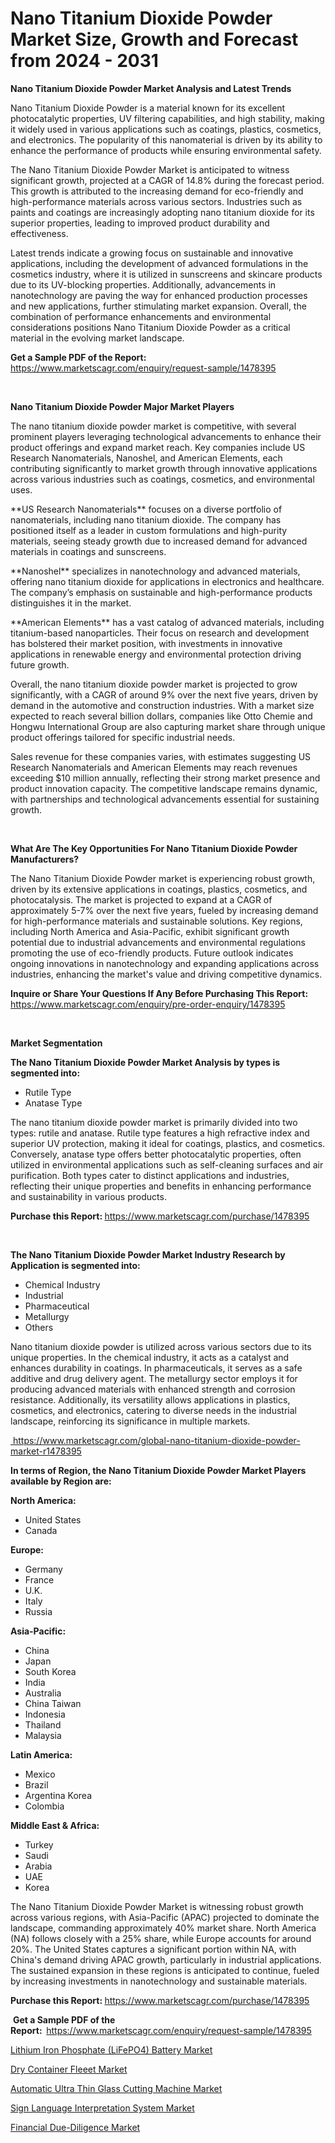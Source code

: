 <p><h1>Nano Titanium Dioxide Powder Market Size, Growth and Forecast from 2024 - 2031</h1></p><p><strong>Nano Titanium Dioxide Powder Market Analysis and Latest Trends</strong></p>
<p><p>Nano Titanium Dioxide Powder is a material known for its excellent photocatalytic properties, UV filtering capabilities, and high stability, making it widely used in various applications such as coatings, plastics, cosmetics, and electronics. The popularity of this nanomaterial is driven by its ability to enhance the performance of products while ensuring environmental safety.</p><p>The Nano Titanium Dioxide Powder Market is anticipated to witness significant growth, projected at a CAGR of 14.8% during the forecast period. This growth is attributed to the increasing demand for eco-friendly and high-performance materials across various sectors. Industries such as paints and coatings are increasingly adopting nano titanium dioxide for its superior properties, leading to improved product durability and effectiveness.</p><p>Latest trends indicate a growing focus on sustainable and innovative applications, including the development of advanced formulations in the cosmetics industry, where it is utilized in sunscreens and skincare products due to its UV-blocking properties. Additionally, advancements in nanotechnology are paving the way for enhanced production processes and new applications, further stimulating market expansion. Overall, the combination of performance enhancements and environmental considerations positions Nano Titanium Dioxide Powder as a critical material in the evolving market landscape.</p></p>
<p><strong>Get a Sample PDF of the Report:&nbsp;</strong> <a href="https://www.marketscagr.com/enquiry/request-sample/1478395?utm_campaign=1869&utm_medium=2&utm_source=Github&utm_content=ia&utm_term=09122024&utm_id=nano-titanium-dioxide-powder">https://www.marketscagr.com/enquiry/request-sample/1478395</a></p>
<p>&nbsp;</p>
<p><strong>Nano Titanium Dioxide Powder Major Market Players</strong></p>
<p><p>The nano titanium dioxide powder market is competitive, with several prominent players leveraging technological advancements to enhance their product offerings and expand market reach. Key companies include US Research Nanomaterials, Nanoshel, and American Elements, each contributing significantly to market growth through innovative applications across various industries such as coatings, cosmetics, and environmental uses.</p><p>**US Research Nanomaterials** focuses on a diverse portfolio of nanomaterials, including nano titanium dioxide. The company has positioned itself as a leader in custom formulations and high-purity materials, seeing steady growth due to increased demand for advanced materials in coatings and sunscreens. </p><p>**Nanoshel** specializes in nanotechnology and advanced materials, offering nano titanium dioxide for applications in electronics and healthcare. The company’s emphasis on sustainable and high-performance products distinguishes it in the market. </p><p>**American Elements** has a vast catalog of advanced materials, including titanium-based nanoparticles. Their focus on research and development has bolstered their market position, with investments in innovative applications in renewable energy and environmental protection driving future growth.</p><p>Overall, the nano titanium dioxide powder market is projected to grow significantly, with a CAGR of around 9% over the next five years, driven by demand in the automotive and construction industries. With a market size expected to reach several billion dollars, companies like Otto Chemie and Hongwu International Group are also capturing market share through unique product offerings tailored for specific industrial needs.</p><p>Sales revenue for these companies varies, with estimates suggesting US Research Nanomaterials and American Elements may reach revenues exceeding $10 million annually, reflecting their strong market presence and product innovation capacity. The competitive landscape remains dynamic, with partnerships and technological advancements essential for sustaining growth.</p></p>
<p>&nbsp;</p>
<p><strong>What Are The Key Opportunities For Nano Titanium Dioxide Powder Manufacturers?</strong></p>
<p><p>The Nano Titanium Dioxide Powder market is experiencing robust growth, driven by its extensive applications in coatings, plastics, cosmetics, and photocatalysis. The market is projected to expand at a CAGR of approximately 5-7% over the next five years, fueled by increasing demand for high-performance materials and sustainable solutions. Key regions, including North America and Asia-Pacific, exhibit significant growth potential due to industrial advancements and environmental regulations promoting the use of eco-friendly products. Future outlook indicates ongoing innovations in nanotechnology and expanding applications across industries, enhancing the market's value and driving competitive dynamics.</p></p>
<p><strong>Inquire or Share Your Questions If Any Before Purchasing This Report:</strong> <a href="https://www.marketscagr.com/enquiry/pre-order-enquiry/1478395?utm_campaign=1869&utm_medium=2&utm_source=Github&utm_content=ia&utm_term=09122024&utm_id=nano-titanium-dioxide-powder">https://www.marketscagr.com/enquiry/pre-order-enquiry/1478395</a></p>
<p>&nbsp;</p>
<p><strong>Market Segmentation</strong></p>
<p><strong>The Nano Titanium Dioxide Powder Market Analysis by types is segmented into:</strong></p>
<p><ul><li>Rutile Type</li><li>Anatase Type</li></ul></p>
<p><p>The nano titanium dioxide powder market is primarily divided into two types: rutile and anatase. Rutile type features a high refractive index and superior UV protection, making it ideal for coatings, plastics, and cosmetics. Conversely, anatase type offers better photocatalytic properties, often utilized in environmental applications such as self-cleaning surfaces and air purification. Both types cater to distinct applications and industries, reflecting their unique properties and benefits in enhancing performance and sustainability in various products.</p></p>
<p><strong>Purchase this Report:&nbsp;</strong><a href="https://www.marketscagr.com/purchase/1478395?utm_campaign=1869&utm_medium=2&utm_source=Github&utm_content=ia&utm_term=09122024&utm_id=nano-titanium-dioxide-powder">https://www.marketscagr.com/purchase/1478395</a></p>
<p>&nbsp;</p>
<p><strong>The Nano Titanium Dioxide Powder Market Industry Research by Application is segmented into:</strong></p>
<p><ul><li>Chemical Industry</li><li>Industrial</li><li>Pharmaceutical</li><li>Metallurgy</li><li>Others</li></ul></p>
<p><p>Nano titanium dioxide powder is utilized across various sectors due to its unique properties. In the chemical industry, it acts as a catalyst and enhances durability in coatings. In pharmaceuticals, it serves as a safe additive and drug delivery agent. The metallurgy sector employs it for producing advanced materials with enhanced strength and corrosion resistance. Additionally, its versatility allows applications in plastics, cosmetics, and electronics, catering to diverse needs in the industrial landscape, reinforcing its significance in multiple markets.</p></p>
<p><a href="https://www.marketscagr.com/global-nano-titanium-dioxide-powder-market-r1478395?utm_campaign=1869&utm_medium=2&utm_source=Github&utm_content=ia&utm_term=09122024&utm_id=nano-titanium-dioxide-powder">&nbsp;https://www.marketscagr.com/global-nano-titanium-dioxide-powder-market-r1478395</a></p>
<p><strong>In terms of Region, the Nano Titanium Dioxide Powder Market Players available by Region are:</strong></p>
<p>
    <p> <strong> North America: </strong>
        <ul>
            <li>United States</li>
            <li>Canada</li>
        </ul>
        </p> 
    <p> <strong> Europe: </strong>
        <ul>
            <li>Germany</li>
            <li>France</li>
            <li>U.K.</li>
            <li>Italy</li>
            <li>Russia</li>
        </ul>
        </p> 
    <p> <strong> Asia-Pacific: </strong>
        <ul>
            <li>China</li>
            <li>Japan</li>
            <li>South Korea</li>
            <li>India</li>
            <li>Australia</li>
            <li>China Taiwan</li>
            <li>Indonesia</li>
            <li>Thailand</li>
            <li>Malaysia</li>
        </ul>
        </p> 
    <p> <strong> Latin America: </strong>
        <ul>
            <li>Mexico</li>
            <li>Brazil</li>
            <li>Argentina Korea</li>
            <li>Colombia</li>
        </ul>
        </p> 
    <p> <strong> Middle East & Africa: </strong>
        <ul>
            <li>Turkey</li>
            <li>Saudi</li>
            <li>Arabia</li>
            <li>UAE</li>
            <li>Korea</li>
        </ul>
    </p>
    </p>
<p><p>The Nano Titanium Dioxide Powder Market is witnessing robust growth across various regions, with Asia-Pacific (APAC) projected to dominate the landscape, commanding approximately 40% market share. North America (NA) follows closely with a 25% share, while Europe accounts for around 20%. The United States captures a significant portion within NA, with China's demand driving APAC growth, particularly in industrial applications. The sustained expansion in these regions is anticipated to continue, fueled by increasing investments in nanotechnology and sustainable materials.</p></p>
<p><strong>Purchase this Report: </strong><a href="https://www.marketscagr.com/purchase/1478395?utm_campaign=1869&utm_medium=2&utm_source=Github&utm_content=ia&utm_term=09122024&utm_id=nano-titanium-dioxide-powder">https://www.marketscagr.com/purchase/1478395</a></p>
<p>&nbsp;<strong>Get a Sample PDF of the Report:&nbsp;&nbsp;</strong><a href="https://www.marketscagr.com/enquiry/request-sample/1478395?utm_campaign=1869&utm_medium=2&utm_source=Github&utm_content=ia&utm_term=09122024&utm_id=nano-titanium-dioxide-powder">https://www.marketscagr.com/enquiry/request-sample/1478395</a></p>
<p><strong></strong></p>
<p><p><a href="https://github.com/provorikovar/Market-Research-Report-List-6/blob/main/lithium-iron-phosphate-lifepo4-battery-market.md?utm_campaign=1869&utm_medium=2&utm_source=Github&utm_content=ia&utm_term=09122024&utm_id=nano-titanium-dioxide-powder">Lithium Iron Phosphate (LiFePO4) Battery Market</a></p><p><a href="https://www.linkedin.com/pulse/scope-trends-dry-container-fleeet-market-latest-dynamics-future-wp3df?utm_campaign=1869&utm_medium=2&utm_source=Github&utm_content=ia&utm_term=09122024&utm_id=nano-titanium-dioxide-powder">Dry Container Fleeet Market</a></p><p><a href="https://www.linkedin.com/pulse/automatic-ultra-thin-glass-cutting-machine-industry-forecast-ywknf?utm_campaign=1869&utm_medium=2&utm_source=Github&utm_content=ia&utm_term=09122024&utm_id=nano-titanium-dioxide-powder">Automatic Ultra Thin Glass Cutting Machine Market</a></p><p><a href="https://www.linkedin.com/pulse/udy-global-sign-language-interpretation-system-industry-2024-2031-f1b3f?utm_campaign=1869&utm_medium=2&utm_source=Github&utm_content=ia&utm_term=09122024&utm_id=nano-titanium-dioxide-powder">Sign Language Interpretation System Market</a></p><p><a href="https://www.linkedin.com/pulse/projected-cagr-59-financial-due-diligence-market-analysis-production-hhpve?utm_campaign=1869&utm_medium=2&utm_source=Github&utm_content=ia&utm_term=09122024&utm_id=nano-titanium-dioxide-powder">Financial Due-Diligence Market</a></p></p>
